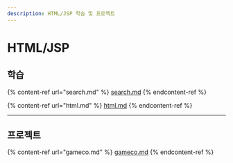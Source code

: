 ```yaml
---
description: HTML/JSP 학습 및 프로젝트
---
```


# HTML/JSP

## 학습

{% content-ref url="search.md" %}
[search.md](search.md)
{% endcontent-ref %}

{% content-ref url="html.md" %}
[html.md](html.md)
{% endcontent-ref %}

***

## 프로젝트

{% content-ref url="gameco.md" %}
[gameco.md](gameco.md)
{% endcontent-ref %}
